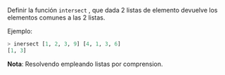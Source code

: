 Definir la función  `intersect` , que dada 2 listas de elemento devuelve los elementos comunes a las 2 listas.

Ejemplo:

```haskell
> inersect [1, 2, 3, 9] [4, 1, 3, 6]
[1, 3]
```

**Nota**: Resolvendo empleando listas por comprension.